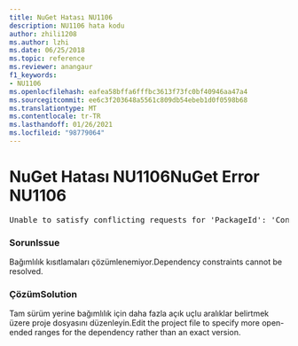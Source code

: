 ```yaml
---
title: NuGet Hatası NU1106
description: NU1106 hata kodu
author: zhili1208
ms.author: lzhi
ms.date: 06/25/2018
ms.topic: reference
ms.reviewer: anangaur
f1_keywords:
- NU1106
ms.openlocfilehash: eafea58bffa6fffbc3613f73fc0bf40946aa47a4
ms.sourcegitcommit: ee6c3f203648a5561c809db54ebeb1d0f0598b68
ms.translationtype: MT
ms.contentlocale: tr-TR
ms.lasthandoff: 01/26/2021
ms.locfileid: "98779064"
---
```

# <a name="nuget-error-nu1106"></a><span data-ttu-id="13b1d-103">NuGet Hatası NU1106</span><span class="sxs-lookup"><span data-stu-id="13b1d-103">NuGet Error NU1106</span></span>

<pre>Unable to satisfy conflicting requests for 'PackageId': 'Conflict path' Framework: 'Target graph'</pre>

### <a name="issue"></a><span data-ttu-id="13b1d-104">Sorun</span><span class="sxs-lookup"><span data-stu-id="13b1d-104">Issue</span></span>
<span data-ttu-id="13b1d-105">Bağımlılık kısıtlamaları çözümlenemiyor.</span><span class="sxs-lookup"><span data-stu-id="13b1d-105">Dependency constraints cannot be resolved.</span></span>

### <a name="solution"></a><span data-ttu-id="13b1d-106">Çözüm</span><span class="sxs-lookup"><span data-stu-id="13b1d-106">Solution</span></span>
<span data-ttu-id="13b1d-107">Tam sürüm yerine bağımlılık için daha fazla açık uçlu aralıklar belirtmek üzere proje dosyasını düzenleyin.</span><span class="sxs-lookup"><span data-stu-id="13b1d-107">Edit the project file to specify more open-ended ranges for the dependency rather than an exact version.</span></span>